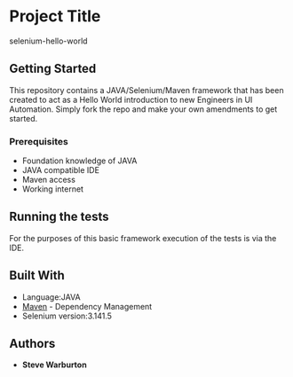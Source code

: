 
# Project Title

selenium-hello-world

## Getting Started

This repository contains a JAVA/Selenium/Maven framework that has been created to act as a Hello World introduction to new Engineers in UI Automation.
Simply fork the repo and make your own amendments to get started.

### Prerequisites

* Foundation knowledge of JAVA 
* JAVA compatible IDE
* Maven access 
* Working internet


## Running the tests

For the purposes of this basic framework execution of the tests is via the IDE. 

## Built With

* Language:JAVA
* [Maven](https://maven.apache.org/) - Dependency Management
* Selenium version:3.141.5


## Authors

* **Steve Warburton** 


